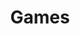 ---
title: Games
description: A collection of games and gaming-related content.
image:

# Badge style
style:
    background: "#2a9d8f"
    color: "#fff"
---